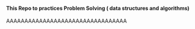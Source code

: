 #### This Repo to practices Problem Solving ( data structures and algorithms)
AAAAAAAAAAAAAAAAAAAAAAAAAAAAAAAAA
